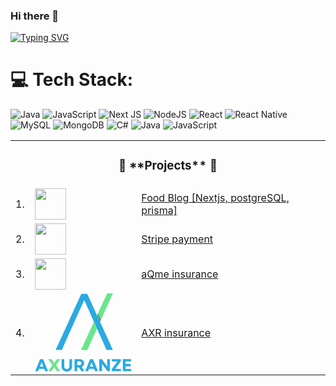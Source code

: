 ### Hi there 👋
[![Typing SVG](https://readme-typing-svg.demolab.com?font=Fira+Code&pause=1000&random=false&width=435&lines=I+am+Hpone+Myat+Thu)](https://git.io/typing-svg)
<!--
**HponeMyatThu/HponeMyatThu** is a ✨ _special_ ✨ repository because its `README.md` (this file) appears on your GitHub profile.

Here are some ideas to get you started:

- 🔭 I’m currently working on ...
- 🌱 I’m currently learning ...
- 👯 I’m looking to collaborate on ...
- 🤔 I’m looking for help with ...
- 💬 Ask me about ...
- 📫 How to reach me: ...
- 😄 Pronouns: ...
- ⚡ Fun fact: ...
-->

# 💻 Tech Stack:
![Java](https://img.shields.io/badge/java-%23ED8B00.svg?style=for-the-badge&logo=openjdk&logoColor=white) ![JavaScript](https://img.shields.io/badge/javascript-%23323330.svg?style=for-the-badge&logo=javascript&logoColor=%23F7DF1E) ![Next JS](https://img.shields.io/badge/Next-black?style=for-the-badge&logo=next.js&logoColor=white) ![NodeJS](https://img.shields.io/badge/node.js-6DA55F?style=for-the-badge&logo=node.js&logoColor=white) ![React](https://img.shields.io/badge/react-%2320232a.svg?style=for-the-badge&logo=react&logoColor=%2361DAFB) ![React Native](https://img.shields.io/badge/react_native-%2320232a.svg?style=for-the-badge&logo=react&logoColor=%2361DAFB) ![MySQL](https://img.shields.io/badge/mysql-%2300000f.svg?style=for-the-badge&logo=mysql&logoColor=white) ![MongoDB](https://img.shields.io/badge/MongoDB-%234ea94b.svg?style=for-the-badge&logo=mongodb&logoColor=white) ![C#](https://img.shields.io/badge/c%23-%23239120.svg?style=for-the-badge&logo=csharp&logoColor=white) ![Java](https://img.shields.io/badge/java-%23ED8B00.svg?style=for-the-badge&logo=openjdk&logoColor=white) ![JavaScript](https://img.shields.io/badge/javascript-%23323330.svg?style=for-the-badge&logo=javascript&logoColor=%23F7DF1E)

<table align="center">
    <tr>
        <td colspan="3"><h3 align="center">🚀 **Projects** 🚀</h3></td>
    </tr>
    <tr>
       <td>1.</td>
        <td><img src="https://images.squarespace-cdn.com/content/v1/5c797c3b5239581bca07268a/01abef42-4390-4627-810c-1964af252a76/My+project+%282%29.png" width=50 height=50></td>
        <td><a target="_blank" href="https://nextjs-blog-iota-gray-55.vercel.app/">Food Blog [Nextjs, postgreSQL, prisma]</a></td>
    </tr>
    <tr>
       <td>2.</td>
        <td><img src="https://encrypted-tbn0.gstatic.com/images?q=tbn:ANd9GcSUDtT-MID9fNzbw0GYXpfwliT81vfNl3ze0Wj-GRY_PsNbUkYQModqL5nFCWqnHx5ql30&usqp=CAU" width=50 height=50></td>
        <td><a target="_blank" href="https://stripe-75s8.vercel.app/">Stripe payment</a></td>
    </tr>
     <tr>
       <td>3.</td>
        <td><img src="https://tse2.mm.bing.net/th?id=OIP.C8XGDlgeJwTzvHH1mV-q-gHaHa" width=50 height=50></td>
        <td><a target="_blank" href="https://fe.2d.r2cr.member.dev.d3lab.co/">aQme insurance</a></td>
    </tr>
    <tr>
       <td>4.</td>
        <td>
            <svg xmlns="http://www.w3.org/2000/svg" width="161" height="131" viewBox="0 0 161 131" fill="none">
  <path fill-rule="evenodd" clip-rule="evenodd" d="M77.3608 0.771881H87.2287L95.3892 18.6447C99.8843 28.4787 104.495 38.6118 105.653 41.1595C106.81 43.7073 107.997 46.2936 108.286 46.9016C108.585 47.5096 113.562 58.3858 119.36 71.0763C125.157 83.7668 129.883 94.1701 129.855 94.2184C129.835 94.257 127.482 94.2859 119.446 94.2956L119.311 94.0254C119.244 93.8806 115.665 85.8899 111.373 76.2876C107.071 66.6853 103.502 58.6657 103.434 58.4823C103.367 58.2989 102.219 55.7126 100.878 52.7402C99.537 49.7678 94.8105 39.2294 90.3733 29.3183C85.9361 19.4168 82.2899 11.291 82.261 11.2621C82.232 11.2331 73.8593 29.8877 45.0658 94.2377L39.8859 94.2666C34.9954 94.2859 34.706 94.2763 34.7446 94.1219C34.7639 94.0254 44.1881 73.3635 55.6861 48.2044C67.1842 23.0454 76.7627 2.08436 76.9749 1.62113L77.3608 0.771881ZM8.84497 109.437L13.6294 109.428L17.7483 119.416C20.0151 124.917 21.8864 129.462 21.8961 129.53C21.9154 129.626 21.3848 129.655 17.102 129.655L15.5586 125.737H6.87718L5.32417 129.655L2.89336 129.675C0.983449 129.694 0.472209 129.675 0.501147 129.578C0.520439 129.511 2.32425 125.139 4.5139 119.86C6.6939 114.571 8.56524 110.065 8.6617 109.843L8.84497 109.437ZM8.39161 121.935C12.7034 121.973 13.9863 121.973 14.0152 121.964C14.0442 121.944 13.4365 120.304 12.6552 118.316C11.8835 116.328 11.2372 114.687 11.2275 114.687C11.2179 114.678 10.5813 116.309 9.79993 118.306L8.39161 121.935ZM44.4485 109.437H48.8857L48.9146 116.067C48.9436 122.504 48.9436 122.717 49.1365 123.238C49.2522 123.527 49.4741 123.961 49.6284 124.203C49.7924 124.434 50.0818 124.772 50.2747 124.946C50.4676 125.119 50.8342 125.361 51.085 125.486C51.3358 125.621 51.7795 125.776 52.0689 125.843C52.3872 125.911 52.9949 125.94 53.564 125.921C54.4322 125.882 54.6058 125.843 55.2521 125.534C55.773 125.284 56.1106 125.033 56.4482 124.666C56.699 124.386 57.0076 123.932 57.133 123.672C57.2584 123.402 57.4031 122.958 57.461 122.678C57.5382 122.34 57.5671 120.121 57.5671 109.437H61.985L61.9754 116.405C61.9561 123.334 61.9561 123.382 61.7342 124.154C61.6185 124.579 61.3677 125.226 61.194 125.602C61.0108 125.969 60.6442 126.567 60.3741 126.924C60.104 127.281 59.5928 127.822 59.2359 128.111C58.879 128.41 58.1555 128.864 57.6153 129.124C57.0848 129.375 56.371 129.655 56.0238 129.742C55.6861 129.829 54.9048 129.945 54.2875 130.012C53.4483 130.099 52.9177 130.09 52.0689 130.012C51.4612 129.945 50.6605 129.81 50.2844 129.704C49.9178 129.597 49.2619 129.337 48.8374 129.134C48.413 128.931 47.7764 128.526 47.4195 128.246C47.0626 127.957 46.5224 127.416 46.2234 127.05C45.9243 126.673 45.5192 126.027 45.3166 125.602C45.1141 125.177 44.844 124.454 44.7282 124.01C44.516 123.199 44.5064 123.074 44.4774 116.309L44.4485 109.437ZM146.513 109.437H160.5V113.298H150.95V117.737H159.439V121.501H150.95V125.843H160.5V129.704H146.513V109.437Z" fill="#29AAE1"/>
  <path d="M104.216 35.0321C104.563 34.26 104.91 33.488 104.987 33.3239V33.3143C105.055 33.1502 105.171 33.0055 105.238 33.0055C105.306 33.0055 106.492 35.3313 110.428 43.3316L110.225 43.7851C110.11 44.0457 109.907 44.4896 109.772 44.7792C109.637 45.0687 109.328 45.7442 109.087 46.275C108.846 46.8058 108.605 47.269 108.556 47.2883C108.508 47.3173 107.37 44.9239 106.02 41.9805C104.679 39.0371 103.579 36.5858 103.579 36.5279C103.569 36.47 103.859 35.8041 104.216 35.0321Z" fill="#58A16B"/>
  <path d="M105.258 33.0629C105.181 32.9857 107.216 28.4885 112.782 16.4832L120.402 0H125.186C127.81 0 129.98 0.0193011 130.009 0.0482529C130.038 0.0772046 125.649 9.80498 120.267 21.6655C114.884 33.5357 110.457 43.2346 110.428 43.2346C110.399 43.2346 109.251 40.9667 107.872 38.2066C106.492 35.4369 105.316 33.1208 105.258 33.0629Z" fill="#6AE58C"/>
  <path d="M76.7633 94.315C76.7633 94.2764 81.6345 83.7187 87.5861 70.8641C93.5474 58.0096 98.4379 47.4808 98.4669 47.4808C98.4958 47.4808 99.6437 49.99 103.512 58.6272L87.2389 94.3922H82.0011C79.1266 94.3922 76.7633 94.3536 76.7633 94.315Z" fill="#6AE58C"/>
  <path fill-rule="evenodd" clip-rule="evenodd" d="M66.0659 109.428L70.9564 109.457C75.6348 109.496 75.8759 109.505 76.6187 109.708C77.0431 109.824 77.7762 110.113 78.2585 110.345C78.7408 110.586 79.3678 110.982 79.6668 111.242C79.9658 111.493 80.3999 111.918 80.6121 112.188C80.834 112.449 81.1619 112.97 81.3452 113.346C81.5285 113.713 81.7407 114.321 81.8372 114.697C81.9336 115.132 81.9915 115.778 81.9819 116.483C81.9819 117.158 81.924 117.824 81.8275 118.172C81.7504 118.49 81.5092 119.098 81.3066 119.523C81.0944 119.947 80.6893 120.555 80.4096 120.864C80.1298 121.173 79.5703 121.646 79.1749 121.906C78.7794 122.157 78.3935 122.37 78.326 122.37C78.2681 122.37 78.2295 122.427 78.2392 122.485C78.2585 122.553 79.1942 124.165 80.3131 126.056C81.4417 127.957 82.3581 129.55 82.3581 129.607C82.3581 129.665 81.4513 129.704 77.2939 129.694L73.4355 123.238H70.4934V129.704H66.0562L66.0659 109.428ZM70.4934 119.474C73.9467 119.474 74.6605 119.436 75.1235 119.33C75.4708 119.243 75.9241 119.079 76.1364 118.953C76.3486 118.828 76.6862 118.538 76.8887 118.307C77.1106 118.056 77.3132 117.67 77.4096 117.351C77.5157 116.975 77.5447 116.627 77.4964 116.145C77.4675 115.73 77.3518 115.286 77.2071 114.987C77.0817 114.726 76.7633 114.321 76.5029 114.089C76.2521 113.867 75.7987 113.578 75.5094 113.472C75.0271 113.279 74.757 113.259 72.741 113.221L70.5031 113.192L70.4934 119.474ZM96.8657 109.486L100.994 119.523C103.271 125.043 105.132 129.588 105.132 129.627C105.132 129.665 104.042 129.704 100.3 129.704L98.7853 125.795H90.0556L88.4833 129.704H86.1007C84.5766 129.704 83.7085 129.665 83.7085 129.607C83.7085 129.55 85.5605 125.043 87.8274 119.59C90.0845 114.138 91.9559 109.621 91.9848 109.554C92.0137 109.457 92.5636 109.438 96.8657 109.486ZM94.2902 115.035C94.213 115.218 93.5764 116.83 92.8819 118.625C92.1874 120.42 91.6375 121.906 91.6472 121.926C91.6568 121.955 92.9398 121.964 94.4831 121.955L97.2901 121.935C96.3448 119.542 95.6985 117.911 95.2452 116.772L94.4349 114.697L94.2902 115.035ZM107.245 109.438H111.537L120.412 121.762L120.46 109.438H124.897V129.704H120.701L111.827 117.419L111.778 129.704H107.245V109.438ZM128.08 109.438H143.032V113.153L133.665 125.795L143.321 125.844V129.704H128.177V125.892L137.418 113.346L128.08 113.298V109.438Z" fill="#29AAE1"/>
  <path d="M25.7447 114.533C23.8348 111.831 22.2625 109.582 22.2625 109.534C22.2625 109.466 23.2078 109.447 27.809 109.486L32.2461 116.087L36.6833 109.447L39.4035 109.438C41.1301 109.438 42.1526 109.476 42.1816 109.534C42.2105 109.582 40.6478 111.869 35.1882 119.571L35.5933 120.169C35.8248 120.507 37.4068 122.755 39.1141 125.168C40.8215 127.581 42.2009 129.588 42.1816 129.636C42.1526 129.675 40.9083 129.704 36.6833 129.704L34.4744 126.394C33.2686 124.579 32.2461 123.141 32.1979 123.19C32.1593 123.238 31.1561 124.734 27.809 129.704H25.0791C23.584 129.704 22.3397 129.675 22.3204 129.636C22.2914 129.588 23.8637 127.32 25.7929 124.589C27.7318 121.858 29.2945 119.571 29.2752 119.522C29.2462 119.474 27.6643 117.226 25.7447 114.533Z" fill="#6AE58C"/>
</svg>
        </td>
        <td><a target="_blank" href="https://fe.axr.admin.dev.d3lab.co/auth/login">AXR insurance</a></td>
    </tr>
</table>

<!-- Proudly created with GPRM ( https://gprm.itsvg.in ) -->
